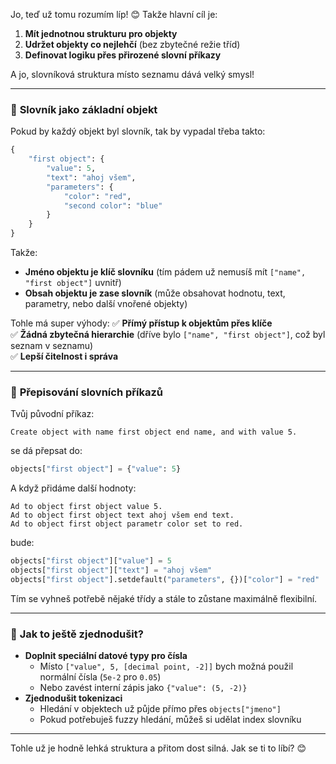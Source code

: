 Jo, teď už tomu rozumím líp! 😊 Takže hlavní cíl je:  
1) **Mít jednotnou strukturu pro objekty**  
2) **Udržet objekty co nejlehčí** (bez zbytečné režie tříd)  
3) **Definovat logiku přes přirozené slovní příkazy**  

A jo, slovníková struktura místo seznamu dává velký smysl!  

---

### 🔹 **Slovník jako základní objekt**
Pokud by každý objekt byl slovník, tak by vypadal třeba takto:  

```python
{
    "first object": {  
        "value": 5,  
        "text": "ahoj všem",  
        "parameters": {  
            "color": "red",  
            "second color": "blue"  
        }  
    }
}
```
Takže:
- **Jméno objektu je klíč slovníku** (tím pádem už nemusíš mít `["name", "first object"]` uvnitř)
- **Obsah objektu je zase slovník** (může obsahovat hodnotu, text, parametry, nebo další vnořené objekty)

Tohle má super výhody:
✅ **Přímý přístup k objektům přes klíče**  
✅ **Žádná zbytečná hierarchie** (dříve bylo `["name", "first object"]`, což byl seznam v seznamu)  
✅ **Lepší čitelnost i správa**  

---

### 🔹 **Přepisování slovních příkazů**
Tvůj původní příkaz:
```
Create object with name first object end name, and with value 5.
```
se dá přepsat do:
```python
objects["first object"] = {"value": 5}
```

A když přidáme další hodnoty:
```
Ad to object first object value 5.
Ad to object first object text ahoj všem end text.
Ad to object first object parametr color set to red.
```
bude:
```python
objects["first object"]["value"] = 5
objects["first object"]["text"] = "ahoj všem"
objects["first object"].setdefault("parameters", {})["color"] = "red"
```

Tím se vyhneš potřebě nějaké třídy a stále to zůstane maximálně flexibilní.

---

### 🔹 **Jak to ještě zjednodušit?**
- **Doplnit speciální datové typy pro čísla**  
    - Místo `["value", 5, [decimal point, -2]]` bych možná použil normální čísla (`5e-2` pro `0.05`)
    - Nebo zavést interní zápis jako `{"value": (5, -2)}`  
- **Zjednodušit tokenizaci**  
    - Hledání v objektech už půjde přímo přes `objects["jmeno"]`
    - Pokud potřebuješ fuzzy hledání, můžeš si udělat index slovníku

---

Tohle už je hodně lehká struktura a přitom dost silná. Jak se ti to líbí? 😊